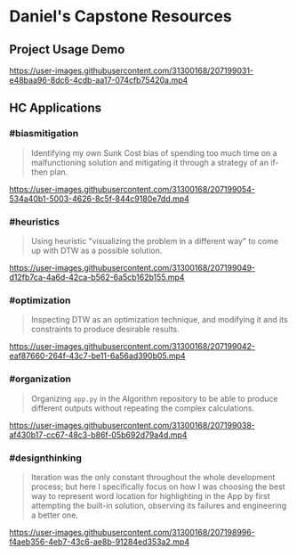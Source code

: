 # Daniel's Capstone Resources

## Project Usage Demo

https://user-images.githubusercontent.com/31300168/207199031-e48baa96-8dc6-4cdb-aa17-074cfb75420a.mp4

## HC Applications


### #biasmitigation 

> Identifying my own Sunk Cost bias of spending too much time on a malfunctioning solution and mitigating it through a strategy of an if-then plan.

https://user-images.githubusercontent.com/31300168/207199054-534a40b1-5003-4626-8c5f-844c9180e7dd.mp4

### #heuristics 

> Using heuristic "visualizing the problem in a different way" to come up with DTW as a possible solution.

https://user-images.githubusercontent.com/31300168/207199049-d12fb7ca-4a6d-42ca-b562-6a5cb162b155.mp4

### #optimization 

> Inspecting DTW as an optimization technique, and modifying it and its constraints to produce desirable results.

https://user-images.githubusercontent.com/31300168/207199042-eaf87660-264f-43c7-be11-6a56ad390b05.mp4

### #organization 

> Organizing `app.py` in the Algorithm repository to be able to produce different outputs without repeating the complex calculations.

https://user-images.githubusercontent.com/31300168/207199038-af430b17-cc67-48c3-b86f-05b692d79a4d.mp4

### #designthinking 

> Iteration was the only constant throughout the whole development process; but here I specifically focus on how I was choosing the best way to represent word location for highlighting in the App by first attempting the built-in solution, observing its failures and engineering a better one.

https://user-images.githubusercontent.com/31300168/207198996-f4aeb356-4eb7-43c6-ae8b-91284ed353a2.mp4
